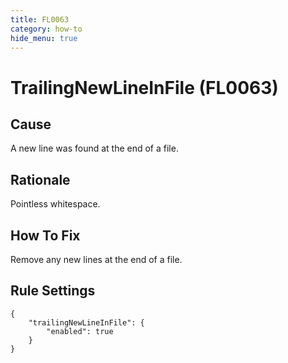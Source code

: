 ```yaml
---
title: FL0063
category: how-to
hide_menu: true
---
```


# TrailingNewLineInFile (FL0063)

## Cause

A new line was found at the end of a file.

## Rationale

Pointless whitespace.

## How To Fix

Remove any new lines at the end of a file.

## Rule Settings

    {
        "trailingNewLineInFile": {
            "enabled": true
        }
    }
